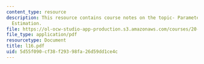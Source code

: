 ```yaml
---
content_type: resource
description: This resource contains course notes on the topic- Parameter Fitting and
  Estimation.
file: https://ol-ocw-studio-app-production.s3.amazonaws.com/courses/20-482j-foundations-of-algorithms-and-computational-techniques-in-systems-biology-spring-2006/5d55f090cf38f29398fa26d59dd1ce4c_l16.pdf
file_type: application/pdf
resourcetype: Document
title: l16.pdf
uid: 5d55f090-cf38-f293-98fa-26d59dd1ce4c
---
```

